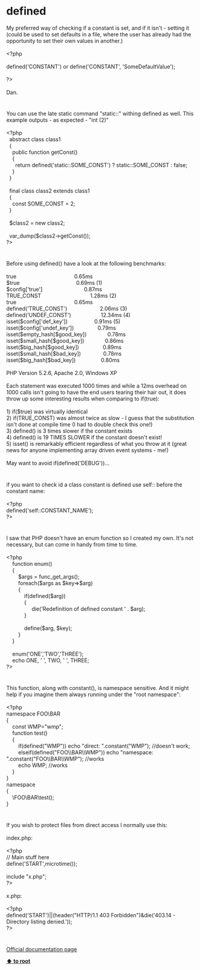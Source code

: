 # defined




<div class="phpcode"><span class="html">
My preferred way of checking if a constant is set, and if it isn&apos;t - setting it (could be used to set defaults in a file, where the user has already had the opportunity to set their own values in another.)<br><br><span class="default">&lt;?php<br><br>defined</span><span class="keyword">(</span><span class="string">&apos;CONSTANT&apos;</span><span class="keyword">) or </span><span class="default">define</span><span class="keyword">(</span><span class="string">&apos;CONSTANT&apos;</span><span class="keyword">, </span><span class="string">&apos;SomeDefaultValue&apos;</span><span class="keyword">);<br><br></span><span class="default">?&gt;<br></span><br>Dan.</span>
</div>
  

#


<div class="phpcode"><span class="html">
You can use the late static command &quot;static::&quot; withing defined as well. This example outputs - as expected - &quot;int (2)&quot;
<br>
<br><span class="default">&lt;?php
<br>&#xA0; </span><span class="keyword">abstract class </span><span class="default">class1
<br>&#xA0; </span><span class="keyword">{
<br>&#xA0; &#xA0; public function </span><span class="default">getConst</span><span class="keyword">()
<br>&#xA0; &#xA0; {
<br>&#xA0; &#xA0; &#xA0; return </span><span class="default">defined</span><span class="keyword">(</span><span class="string">&apos;static::SOME_CONST&apos;</span><span class="keyword">) ? static::</span><span class="default">SOME_CONST </span><span class="keyword">: </span><span class="default">false</span><span class="keyword">;
<br>&#xA0; &#xA0; }
<br>&#xA0; }
<br>&#xA0; 
<br>&#xA0; final class </span><span class="default">class2 </span><span class="keyword">extends </span><span class="default">class1
<br>&#xA0; </span><span class="keyword">{
<br>&#xA0; &#xA0; const </span><span class="default">SOME_CONST </span><span class="keyword">= </span><span class="default">2</span><span class="keyword">;
<br>&#xA0; }
<br>&#xA0; 
<br>&#xA0; </span><span class="default">$class2 </span><span class="keyword">= new </span><span class="default">class2</span><span class="keyword">;
<br>&#xA0; 
<br>&#xA0; </span><span class="default">var_dump</span><span class="keyword">(</span><span class="default">$class2</span><span class="keyword">-&gt;</span><span class="default">getConst</span><span class="keyword">());
<br></span><span class="default">?&gt;</span>
</span>
</div>
  

#


<div class="phpcode"><span class="html">
Before using defined() have a look at the following benchmarks:<br><br>true&#xA0; &#xA0; &#xA0; &#xA0; &#xA0; &#xA0; &#xA0; &#xA0; &#xA0; &#xA0; &#xA0; &#xA0; &#xA0; &#xA0; &#xA0; &#xA0; &#xA0; &#xA0; &#xA0;&#xA0; 0.65ms<br>$true&#xA0; &#xA0; &#xA0; &#xA0; &#xA0; &#xA0; &#xA0; &#xA0; &#xA0; &#xA0; &#xA0; &#xA0; &#xA0; &#xA0; &#xA0; &#xA0; &#xA0; &#xA0; &#xA0; 0.69ms (1)<br>$config[&apos;true&apos;]&#xA0; &#xA0; &#xA0; &#xA0; &#xA0; &#xA0; &#xA0; &#xA0; &#xA0; &#xA0; &#xA0; &#xA0; &#xA0; &#xA0; 0.87ms<br>TRUE_CONST&#xA0; &#xA0; &#xA0; &#xA0; &#xA0; &#xA0; &#xA0; &#xA0; &#xA0; &#xA0; &#xA0; &#xA0; &#xA0; &#xA0; &#xA0; &#xA0;&#xA0; 1.28ms (2)<br>true&#xA0; &#xA0; &#xA0; &#xA0; &#xA0; &#xA0; &#xA0; &#xA0; &#xA0; &#xA0; &#xA0; &#xA0; &#xA0; &#xA0; &#xA0; &#xA0; &#xA0; &#xA0; &#xA0;&#xA0; 0.65ms<br>defined(&apos;TRUE_CONST&apos;)&#xA0; &#xA0; &#xA0; &#xA0; &#xA0; &#xA0; &#xA0; &#xA0; &#xA0; &#xA0; &#xA0; 2.06ms (3)<br>defined(&apos;UNDEF_CONST&apos;)&#xA0; &#xA0; &#xA0; &#xA0; &#xA0; &#xA0; &#xA0; &#xA0; &#xA0; &#xA0; 12.34ms (4)<br>isset($config[&apos;def_key&apos;])&#xA0; &#xA0; &#xA0; &#xA0; &#xA0; &#xA0; &#xA0; &#xA0; &#xA0; 0.91ms (5)<br>isset($config[&apos;undef_key&apos;])&#xA0; &#xA0; &#xA0; &#xA0; &#xA0; &#xA0; &#xA0; &#xA0; 0.79ms<br>isset($empty_hash[$good_key])&#xA0; &#xA0; &#xA0; &#xA0; &#xA0; &#xA0; &#xA0; 0.78ms<br>isset($small_hash[$good_key])&#xA0; &#xA0; &#xA0; &#xA0; &#xA0; &#xA0; &#xA0; 0.86ms<br>isset($big_hash[$good_key])&#xA0; &#xA0; &#xA0; &#xA0; &#xA0; &#xA0; &#xA0; &#xA0; 0.89ms<br>isset($small_hash[$bad_key])&#xA0; &#xA0; &#xA0; &#xA0; &#xA0; &#xA0; &#xA0;&#xA0; 0.78ms<br>isset($big_hash[$bad_key])&#xA0; &#xA0; &#xA0; &#xA0; &#xA0; &#xA0; &#xA0; &#xA0;&#xA0; 0.80ms<br><br>PHP Version 5.2.6, Apache 2.0, Windows XP<br><br>Each statement was executed 1000 times and while a 12ms overhead on 1000 calls isn&apos;t going to have the end users tearing their hair out, it does throw up some interesting results when comparing to if(true):<br><br>1) if($true) was virtually identical<br>2) if(TRUE_CONST) was almost twice as slow - I guess that the substitution isn&apos;t done at compile time (I had to double check this one!)<br>3) defined() is 3 times slower if the constant exists<br>4) defined() is 19 TIMES SLOWER if the constant doesn&apos;t exist!<br>5) isset() is remarkably efficient regardless of what you throw at it (great news for anyone implementing array driven event systems - me!)<br><br>May want to avoid if(defined(&apos;DEBUG&apos;))...</span>
</div>
  

#


<div class="phpcode"><span class="html">
if you want to check id a class constant is defined use self:: before the constant name:<br><br><span class="default">&lt;?php<br>defined</span><span class="keyword">(</span><span class="string">&apos;self::CONSTANT_NAME&apos;</span><span class="keyword">);<br></span><span class="default">?&gt;</span>
</span>
</div>
  

#


<div class="phpcode"><span class="html">
I saw that PHP doesn&apos;t have an enum function so I created my own. It&apos;s not necessary, but can come in handy from time to time.<br><br><span class="default">&lt;?php<br>&#xA0; &#xA0; </span><span class="keyword">function </span><span class="default">enum</span><span class="keyword">()<br>&#xA0; &#xA0; {<br>&#xA0; &#xA0; &#xA0; &#xA0; </span><span class="default">$args </span><span class="keyword">= </span><span class="default">func_get_args</span><span class="keyword">();<br>&#xA0; &#xA0; &#xA0; &#xA0; foreach(</span><span class="default">$args </span><span class="keyword">as </span><span class="default">$key</span><span class="keyword">=&gt;</span><span class="default">$arg</span><span class="keyword">)<br>&#xA0; &#xA0; &#xA0; &#xA0; {<br>&#xA0; &#xA0; &#xA0; &#xA0; &#xA0; &#xA0; if(</span><span class="default">defined</span><span class="keyword">(</span><span class="default">$arg</span><span class="keyword">))<br>&#xA0; &#xA0; &#xA0; &#xA0; &#xA0; &#xA0; {<br>&#xA0; &#xA0; &#xA0; &#xA0; &#xA0; &#xA0; &#xA0; &#xA0;&#xA0; die(</span><span class="string">&apos;Redefinition of defined constant &apos; </span><span class="keyword">. </span><span class="default">$arg</span><span class="keyword">);<br>&#xA0; &#xA0; &#xA0; &#xA0; &#xA0; &#xA0; }<br><br>&#xA0; &#xA0; &#xA0; &#xA0; &#xA0; &#xA0; </span><span class="default">define</span><span class="keyword">(</span><span class="default">$arg</span><span class="keyword">, </span><span class="default">$key</span><span class="keyword">);<br>&#xA0; &#xA0; &#xA0; &#xA0; }<br>&#xA0; &#xA0; }<br>&#xA0; &#xA0; <br>&#xA0; &#xA0; </span><span class="default">enum</span><span class="keyword">(</span><span class="string">&apos;ONE&apos;</span><span class="keyword">,</span><span class="string">&apos;TWO&apos;</span><span class="keyword">,</span><span class="string">&apos;THREE&apos;</span><span class="keyword">);<br>&#xA0; &#xA0; echo </span><span class="default">ONE</span><span class="keyword">, </span><span class="string">&apos; &apos;</span><span class="keyword">, </span><span class="default">TWO</span><span class="keyword">, </span><span class="string">&apos; &apos;</span><span class="keyword">, </span><span class="default">THREE</span><span class="keyword">;<br></span><span class="default">?&gt;</span>
</span>
</div>
  

#


<div class="phpcode"><span class="html">
This function, along with constant(), is namespace sensitive. And it might help if you imagine them always running under the &quot;root namespace&quot;:<br><br><span class="default">&lt;?php<br></span><span class="keyword">namespace </span><span class="default">FOO</span><span class="keyword">\</span><span class="default">BAR<br></span><span class="keyword">{<br>&#xA0; &#xA0; const </span><span class="default">WMP</span><span class="keyword">=</span><span class="string">&quot;wmp&quot;</span><span class="keyword">;<br>&#xA0; &#xA0; function </span><span class="default">test</span><span class="keyword">()<br>&#xA0; &#xA0; {<br>&#xA0; &#xA0; &#xA0; &#xA0; if(</span><span class="default">defined</span><span class="keyword">(</span><span class="string">&quot;WMP&quot;</span><span class="keyword">)) echo </span><span class="string">&quot;direct: &quot;</span><span class="keyword">.</span><span class="default">constant</span><span class="keyword">(</span><span class="string">&quot;WMP&quot;</span><span class="keyword">); </span><span class="comment">//doesn&apos;t work;<br>&#xA0; &#xA0; &#xA0; &#xA0; </span><span class="keyword">elseif(</span><span class="default">defined</span><span class="keyword">(</span><span class="string">&quot;FOO\\BAR\\WMP&quot;</span><span class="keyword">)) echo </span><span class="string">&quot;namespace: &quot;</span><span class="keyword">.</span><span class="default">constant</span><span class="keyword">(</span><span class="string">&quot;FOO\\BAR\\WMP&quot;</span><span class="keyword">); </span><span class="comment">//works<br>&#xA0; &#xA0; &#xA0; &#xA0; </span><span class="keyword">echo </span><span class="default">WMP</span><span class="keyword">; </span><span class="comment">//works<br>&#xA0; &#xA0; </span><span class="keyword">}<br>}<br>namespace<br>{<br>&#xA0; &#xA0; \</span><span class="default">FOO</span><span class="keyword">\</span><span class="default">BAR</span><span class="keyword">\</span><span class="default">test</span><span class="keyword">();<br>}</span>
</span>
</div>
  

#


<div class="phpcode"><span class="html">
If you wish to protect files from direct access I normally use this:<br><br>index.php:<br><br><span class="default">&lt;?php<br></span><span class="comment">// Main stuff here<br></span><span class="default">define</span><span class="keyword">(</span><span class="string">&apos;START&apos;</span><span class="keyword">,</span><span class="default">microtime</span><span class="keyword">());<br><br>include </span><span class="string">&quot;x.php&quot;</span><span class="keyword">;<br></span><span class="default">?&gt;<br></span><br>x.php:<br><br><span class="default">&lt;?php<br>defined</span><span class="keyword">(</span><span class="string">&apos;START&apos;</span><span class="keyword">)||(</span><span class="default">header</span><span class="keyword">(</span><span class="string">&quot;HTTP/1.1 403 Forbidden&quot;</span><span class="keyword">)&amp;die(</span><span class="string">&apos;403.14 - Directory listing denied.&apos;</span><span class="keyword">));<br></span><span class="default">?&gt;</span>
</span>
</div>
  

#

[Official documentation page](https://www.php.net/manual/en/function.defined.php)

**[⬆ to root](/)**